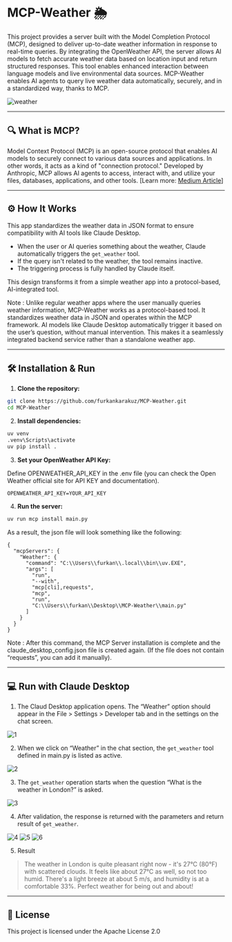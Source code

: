 # MCP-Weather 🌦️

This project provides a server built with the Model Completion Protocol (MCP), designed to deliver up-to-date weather information in response to real-time queries. By integrating the OpenWeather API, the server allows AI models to fetch accurate weather data based on location input and return structured responses. This tool enables enhanced interaction between language models and live environmental data sources.
MCP-Weather enables AI agents to query live weather data automatically, securely, and in a standardized way, thanks to MCP.

![weather](https://github.com/user-attachments/assets/ab270f78-9531-448b-b2a2-784f8ac13e5c)

---

## 🔍 What is MCP?

Model Context Protocol (MCP) is an open-source protocol that enables AI models to securely connect to various data sources and applications. In other words, it acts as a kind of "connection protocol." Developed by Anthropic, MCP allows AI agents to access, interact with, and utilize your files, databases, applications, and other tools.
[Learn more: [Medium Article](https://medium.com/@furkankarakuz/mcp-nedir-mcp-server-nas%C4%B1l-kurulur-664549be9020)]

---

## ⚙️ How It Works

This app standardizes the weather data in JSON format to ensure compatibility with AI tools like Claude Desktop.

- When the user or AI queries something about the weather, Claude automatically triggers the `get_weather` tool.
- If the query isn't related to the weather, the tool remains inactive.
- The triggering process is fully handled by Claude itself.

This design transforms it from a simple weather app into a protocol-based, AI-integrated tool.

Note : Unlike regular weather apps where the user manually queries weather information, MCP-Weather works as a protocol-based tool. It standardizes weather data in JSON and operates within the MCP framework. AI models like Claude Desktop automatically trigger it based on the user’s question, without manual intervention. This makes it a seamlessly integrated backend service rather than a standalone weather app.

---

## 🛠️ Installation & Run

1. **Clone the repository:**

```bash
git clone https://github.com/furkankarakuz/MCP-Weather.git
cd MCP-Weather
```

2. **Install dependencies:**

```bash
uv venv
.venv\Scripts\activate
uv pip install .
```

3. **Set your OpenWeather API Key:**

Define OPENWEATHER_API_KEY in the .env file (you can check the Open Weather official site for API KEY and documentation).

```
OPENWEATHER_API_KEY=YOUR_API_KEY
```

4. **Run the server:**

```bash
uv run mcp install main.py
```

As a result, the json file will look something like the following:
```
{
  "mcpServers": {
    "Weather": {
      "command": "C:\\Users\\furkan\\.local\\bin\\uv.EXE",
      "args": [
        "run",
        "--with",
        "mcp[cli],requests",
        "mcp",
        "run",
        "C:\\Users\\furkan\\Desktop\\MCP-Weather\\main.py"
      ]
    }
  }
}
```

Note : After this command, the MCP Server installation is complete and the claude_desktop_config.json file is created again. (If the file does not contain “requests”, you can add it manually).

---

## 💻 Run with Claude Desktop
1. The Claud Desktop application opens. The “Weather” option should appear in the File > Settings > Developer tab and in the settings on the chat screen.

![1](https://github.com/user-attachments/assets/17eeeef2-11d9-43be-9243-e5847aa576d1)

2. When we click on “Weather” in the chat section, the `get_weather` tool defined in main.py is listed as active.

![2](https://github.com/user-attachments/assets/9c5207cc-6f06-4506-a236-d59b4a574e9d)

3. The `get_weather` operation starts when the question “What is the weather in London?” is asked.

![3](https://github.com/user-attachments/assets/4aa2f0b3-dc42-48ea-b4f0-b6ebf44d4558)

4. After validation, the response is returned with the parameters and return result of `get_weather`.

![4](https://github.com/user-attachments/assets/cafd1c14-4074-45f5-98c6-aaf5df66c714)
![5](https://github.com/user-attachments/assets/812d30cf-b754-4571-8959-32f7e57c5c72)
![6](https://github.com/user-attachments/assets/b704a71f-e394-438a-9134-71224ea77b46)

5. Result

> The weather in London is quite pleasant right now - it's 27°C (80°F) with scattered clouds. It feels like about 27°C as well, so not too humid. There's a light breeze at about 5 m/s, and humidity is at a comfortable 33%. Perfect weather for being out and about!

---

## 📜 License

This project is licensed under the Apache License 2.0

